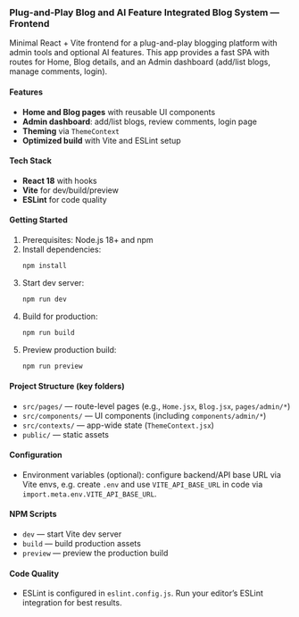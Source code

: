 ### Plug-and-Play Blog and AI Feature Integrated Blog System — Frontend

Minimal React + Vite frontend for a plug-and-play blogging platform with admin tools and optional AI features. This app provides a fast SPA with routes for Home, Blog details, and an Admin dashboard (add/list blogs, manage comments, login).

#### Features
- **Home and Blog pages** with reusable UI components
- **Admin dashboard**: add/list blogs, review comments, login page
- **Theming** via `ThemeContext`
- **Optimized build** with Vite and ESLint setup

#### Tech Stack
- **React 18** with hooks
- **Vite** for dev/build/preview
- **ESLint** for code quality

#### Getting Started
1) Prerequisites: Node.js 18+ and npm
2) Install dependencies:
   ```bash
   npm install
   ```
3) Start dev server:
   ```bash
   npm run dev
   ```
4) Build for production:
   ```bash
   npm run build
   ```
5) Preview production build:
   ```bash
   npm run preview
   ```

#### Project Structure (key folders)
- `src/pages/` — route-level pages (e.g., `Home.jsx`, `Blog.jsx`, `pages/admin/*`)
- `src/components/` — UI components (including `components/admin/*`)
- `src/contexts/` — app-wide state (`ThemeContext.jsx`)
- `public/` — static assets

#### Configuration
- Environment variables (optional): configure backend/API base URL via Vite envs, e.g. create `.env` and use `VITE_API_BASE_URL` in code via `import.meta.env.VITE_API_BASE_URL`.

#### NPM Scripts
- `dev` — start Vite dev server
- `build` — build production assets
- `preview` — preview the production build

#### Code Quality
- ESLint is configured in `eslint.config.js`. Run your editor’s ESLint integration for best results.

